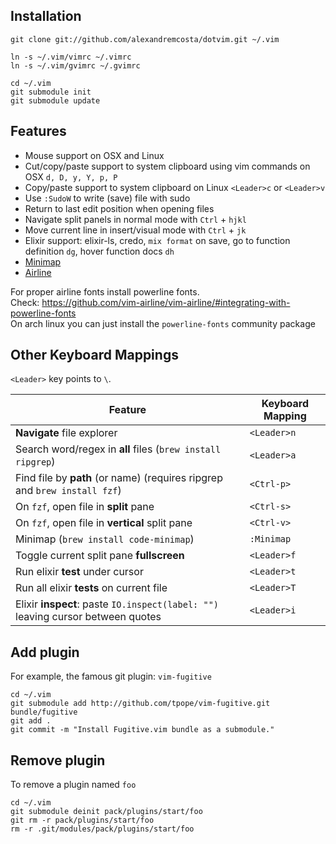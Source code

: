 ## Installation

	git clone git://github.com/alexandremcosta/dotvim.git ~/.vim

	ln -s ~/.vim/vimrc ~/.vimrc
	ln -s ~/.vim/gvimrc ~/.gvimrc

	cd ~/.vim
	git submodule init
	git submodule update

## Features
- Mouse support on OSX and Linux
- Cut/copy/paste support to system clipboard using vim commands on OSX `d, D, y, Y, p, P`
- Copy/paste support to system clipboard on Linux `<Leader>c` or `<Leader>v`
- Use `:SudoW` to write (save) file with sudo
- Return to last edit position when opening files
- Navigate split panels in normal mode with `Ctrl` + `hjkl`
- Move current line in insert/visual mode with `Ctrl` + `jk`
- Elixir support: elixir-ls, credo, `mix format` on save, go to function definition `dg`, hover function docs `dh`
- [Minimap](https://github.com/wfxr/minimap.vim)
- [Airline](https://github.com/vim-airline/vim-airline)

For proper airline fonts install powerline fonts.  
Check: https://github.com/vim-airline/vim-airline/#integrating-with-powerline-fonts  
On arch linux you can just install the `powerline-fonts` community package

## Other Keyboard Mappings
`<Leader>` key points to `\`.

| Feature | Keyboard Mapping |
|---|---|
| **Navigate** file explorer | `<Leader>n` |
| Search word/regex in **all** files (`brew install ripgrep`) | `<Leader>a` |
| Find file by **path** (or name) (requires ripgrep and `brew install fzf`) | `<Ctrl-p>` |
| On `fzf`, open file in **split** pane | `<Ctrl-s>` |
| On `fzf`, open file in **vertical** split pane | `<Ctrl-v>` |
| Minimap (`brew install code-minimap`) | `:Minimap` |
| Toggle current split pane **fullscreen** | `<Leader>f` |
| Run elixir **test** under cursor | `<Leader>t` |
| Run all elixir **tests** on current file | `<Leader>T` |
| Elixir **inspect**: paste `IO.inspect(label: "")` leaving cursor between quotes | `<Leader>i` |

## Add plugin
For example, the famous git plugin: `vim-fugitive`

	cd ~/.vim
	git submodule add http://github.com/tpope/vim-fugitive.git bundle/fugitive
	git add .
	git commit -m "Install Fugitive.vim bundle as a submodule."

## Remove plugin
To remove a plugin named `foo`

	cd ~/.vim
	git submodule deinit pack/plugins/start/foo
	git rm -r pack/plugins/start/foo
	rm -r .git/modules/pack/plugins/start/foo
